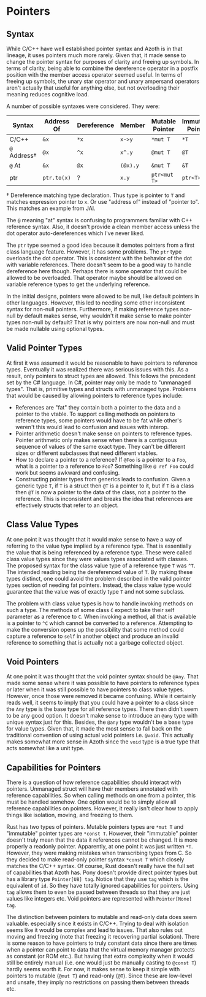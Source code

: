 # Pointers

## Syntax

While C/C++ have well established pointer syntax and Azoth is in that lineage, it uses pointers much
more rarely. Given that, it made sense to change the pointer syntax for purposes of clarity and
freeing up symbols. In terms of clarity, being able to combine the dereference operator in a postfix
position with the member access operator seemed useful. In terms of freeing up symbols, the unary
star operator and unary ampersand operators aren't actually that useful for anything else, but not
overloading their meaning reduces cognitive load.

A number of possible syntaxes were considered. They were:

| Syntax          | Address Of  | Dereference | Member   | Mutable Pointer | Immutable Pointer |
| --------------- | ----------- | ----------- | -------- | --------------- | ----------------- |
| C/C++           | `&x`        | `*x`        | `x->y`   | `*mut T`        | `*T`              |
| `@` Address†    | `@x`        | `^x`        | `x^.y`   | `@mut T`        | `@T`              |
| `@` At          | `&x`        | `@x`        | `(@x).y` | `&mut T`        | `&T`              |
| ptr             | `ptr.to(x)` | ?           | `x.y`    | `ptr<mut T>`    | `ptr<T>`          |

† Dereference matching type declaration. Thus type is pointer to `T` and matches expression pointer
to `x`. Or use "address of" instead of "pointer to". This matches an example from JAI.

The `@` meaning "at" syntax is confusing to programmers familiar with C++ reference syntax. Also, it
doesn't provide a clean member access unless the dot operator auto-dereferences which I've never
liked.

The `ptr` type seemed a good idea because it demotes pointers from a first class language feature.
However, it has some problems. The `ptr` type overloads the dot operator. This is consistent with
the behavior of the dot with variable references. There doesn't seem to be a good way to handle
dereference here though. Perhaps there is some operator that could be allowed to be overloaded. That
operator maybe should be allowed on variable reference types to get the underlying reference.

In the initial designs, pointers were allowed to be null, like default pointers in other languages.
However, this led to needing some other inconsistent syntax for non-null pointers. Furthermore, if
making reference types non-null by default makes sense, why wouldn't it make sense to make pointer
types non-null by default? That is why pointers are now non-null and must be made nullable using
optional types.

## Valid Pointer Types

At first it was assumed it would be reasonable to have pointers to reference types. Eventually it
was realized there was serious issues with this. As a result, only pointers to struct types are
allowed. This follows the precedent set by the C# language. In C#, pointer may only be made to
"unmanaged types". That is, primitive types and structs with unmanaged type. Problems that would be
caused by allowing pointers to reference types include:

* References are "fat" they contain both a pointer to the data and a pointer to the vtable. To
  support calling methods on pointers to reference types, some pointers would have to be fat while
  other's weren't this would lead to confusion and issues with interop.
* Pointer arithmetic doesn't make sense on pointers to reference types. Pointer arithmetic only
  makes sense when there is a contiguous sequence of values of the same exact type. They can't be
  different sizes or different subclasses that need different vtables.
* How to declare a pointer to a reference? If `@Foo` is a pointer to a `Foo`, what is a pointer to a
  reference to `Foo`? Something like `@ ref Foo` could work but seems awkward and confusing.
* Constructing pointer types from generics leads to confusion. Given a generic type `T`, if `T` is a
  struct then `@T` is a pointer to it, but if `T` is a class then `@T` is now a pointer to the data
  of the class, not a pointer to the reference. This is inconsistent and breaks the idea that
  references are effectively structs that refer to an object.

## Class Value Types

At one point it was thought that it would make sense to have a way of referring to the value type
implied by a reference type. That is essentially the value that is being referenced by a reference
type. These were called class value types since they were values types associated with classes. The
proposed syntax for the class value type of a reference type `T` was `^T`. The intended reading
being the dereferenced value of `T`. By making these types distinct, one could avoid the problem
described in the valid pointer types section of needing fat pointers. Instead, the class value type
would guarantee that the value was of exactly type `T` and not some subclass.

The problem with class value types is how to handle invoking methods on such a type. The methods of
some class `C` expect to take their self parameter as a reference to `C`. When invoking a method,
all that is available is a pointer to `^C` which cannot be converted to a reference. Attempting to
make the conversion opens up the possibility that some method could capture a reference to `self` in
another object and produce an invalid reference to something that is actually not a garbage
collected object.

## Void Pointers

At one point it was thought that the void pointer syntax should be `@Any`. That made some sense
where it was possible to have pointers to reference types or later when it was still possible to
have pointers to class value types. However, once those were removed it became confusing. While it
certainly reads well, it seems to imply that you could have a pointer to a class since the `Any`
type is the base type for all reference types. There then didn't seem to be any good option. It
doesn't make sense to introduce an `@any` type with unique syntax just for this. Besides, the `@any`
type wouldn't be a base type for value types. Given that, it made the most sense to fall back on the
traditional convention of using actual void pointers i.e. `@void`. This actually makes somewhat more
sense in Azoth since the `void` type is a true type that acts somewhat like a unit type.

## Capabilities for Pointers

There is a question of how reference capabilities should interact with pointers. Unmanaged struct
will have their members annotated with reference capabilities. So when calling methods on one from a
pointer, this must be handled somehow. One option would be to simply allow all reference
capabilities on pointers. However, it really isn't clear how to apply things like isolation, moving,
and freezing to them.

Rust has two types of pointers. Mutable pointers types are `*mut T` and "immutable" pointer types
are `*const T`. However, their "immutable" pointer doesn't truly mean that the data it references
cannot be changed. It is more properly a readonly pointer. Apparently, at one point it was just
written `*T`. However, they were making mistakes when transcribing types from C. So they decided to
make read-only pointer syntax `*const T` which closely matches the C/C++ syntax. Of course, Rust
doesn't really have the full set of capabilities that Azoth has. Pony doesn't provide direct pointer
types but has a library type `Pointer[U8] tag`. Notice that they use `tag` which is the equivalent
of `id`. So they have totally ignored capabilities for pointers. Using `tag` allows them to even be
passed between threads so that they are just values like integers etc. Void pointers are represented
with `Pointer[None] tag`.

The distinction between pointers to mutable and read-only data does seem valuable. especially since
it exists in C/C++. Trying to deal with isolation seems like it would be complex and lead to issues.
That also rules out moving and freezing (note that freezing it recovering partial isolation). There
is some reason to have pointers to truly constant data since there are times when a pointer can
point to data that the virtual memory manager protects as constant (or ROM etc.). But having that
extra complexity when it would still be entirely manual (i.e. one would just be manually casting to
`@const T`) hardly seems worth it. For now, it makes sense to keep it simple with pointers to
mutable (`@mut T`) and read-only (`@T`). Since these are low-level and unsafe, they imply no
restrictions on passing them between threads etc.
